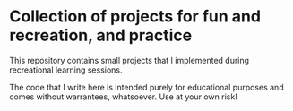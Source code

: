 # Collection of projects for fun and recreation, and practice
This repository contains small projects that I implemented during recreational
learning sessions.

The code that I write here is intended purely for educational purposes and
comes without warrantees, whatsoever.
Use at your own risk!
